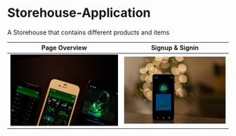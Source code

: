 # Storehouse-Application
A Storehouse that contains different products and items

| Page Overview | Signup & Signin |
|--|--|
| ![Home](assets\images\P2.png) | ![Job Menu](assets\images\P3.png) |

